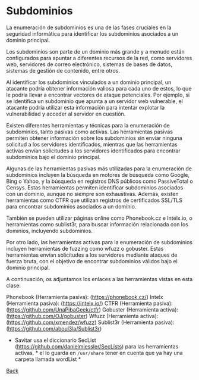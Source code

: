 
# Subdominios

La enumeración de subdominios es una de las fases cruciales en la seguridad informática para identificar los subdominios asociados a un dominio principal.

Los subdominios son parte de un dominio más grande y a menudo están configurados para apuntar a diferentes recursos de la red, como servidores web, servidores de correo electrónico, sistemas de bases de datos, sistemas de gestión de contenido, entre otros.

Al identificar los subdominios vinculados a un dominio principal, un atacante podría obtener información valiosa para cada uno de estos, lo que le podría llevar a encontrar vectores de ataque potenciales. Por ejemplo, si se identifica un subdominio que apunta a un servidor web vulnerable, el atacante podría utilizar esta información para intentar explotar la vulnerabilidad y acceder al servidor en cuestión.

Existen diferentes herramientas y técnicas para la enumeración de subdominios, tanto pasivas como activas. Las herramientas pasivas permiten obtener información sobre los subdominios sin enviar ninguna solicitud a los servidores identificados, mientras que las herramientas activas envían solicitudes a los servidores identificados para encontrar subdominios bajo el dominio principal.

Algunas de las herramientas pasivas más utilizadas para la enumeración de subdominios incluyen la búsqueda en motores de búsqueda como Google, Bing o Yahoo, y la búsqueda en registros DNS públicos como PassiveTotal o Censys. Estas herramientas permiten identificar subdominios asociados con un dominio, aunque no siempre son exhaustivas. Además, existen herramientas como CTFR que utilizan registros de certificados SSL/TLS para encontrar subdominios asociados a un dominio.

También se pueden utilizar páginas online como Phonebook.cz e Intelx.io, o herramientas como sublist3r, para buscar información relacionada con los dominios, incluyendo subdominios.

Por otro lado, las herramientas activas para la enumeración de subdominios incluyen herramientas de fuzzing como wfuzz o gobuster. Estas herramientas envían solicitudes a los servidores mediante ataques de fuerza bruta, con el objetivo de encontrar subdominios válidos bajo el dominio principal.

A continuación, os adjuntamos los enlaces a las herramientas vistas en esta clase:

Phonebook (Herramienta pasiva): (https://phonebook.cz/)
Intelx (Herramienta pasiva): (https://intelx.io/)
CTFR (Herramienta pasiva): (https://github.com/UnaPibaGeek/ctfr)
Gobuster (Herramienta activa): (https://github.com/OJ/gobuster)
Wfuzz (Herramienta activa): (https://github.com/xmendez/wfuzz)
Sublist3r (Herramienta pasiva): (https://github.com/aboul3la/Sublist3r)

- Savitar usa el diccionario SecList (https://github.com/danielmiessler/SecLists) para las herramientas activas. * el lo guarda en `/usr/share` tener en cuenta que ya hay una carpeta llamada wordList *


[Back](https://lucasringuelet.github.io/introduccionHacking/reconocimiento.html)